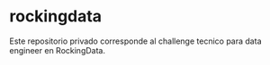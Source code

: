 # rockingdata
Este repositorio privado corresponde al challenge tecnico para data engineer en RockingData. 